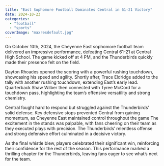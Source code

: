 ```yaml
---
title: "East Sophomore Football Dominates Central in 61-21 Victory"
date: 2024-10-23
categories: 
  - "football"
  - "sports"
coverImage: "maxresdefault.jpg"
---
```


On October 10th, 2024, the Cheyenne East sophomore football team delivered an impressive performance, defeating Central 61-21 at Central High School. The game kicked off at 4 PM, and the Thunderbirds quickly made their presence felt on the field.

Dayton Rhoades opened the scoring with a powerful rushing touchdown, showcasing his speed and agility. Shortly after, Trace Eldridge added to the tally with another rushing touchdown, extending East’s early lead. Quarterback Shaw Wilber then connected with Tyree McCord for a touchdown pass, highlighting the team’s offensive versatility and strong chemistry.

Central fought hard to respond but struggled against the Thunderbirds’ solid defense. Key defensive stops prevented Central from gaining momentum, as Cheyenne East maintained control throughout the game The excitement in the stands was palpable, with fans cheering on their team as they executed plays with precision. The Thunderbirds’ relentless offense and strong defensive effort culminated in a decisive victory.

As the final whistle blew, players celebrated their significant win, reinforcing their confidence for the rest of the season. This performance marked a thrilling chapter for the Thunderbirds, leaving fans eager to see what’s next for the team.
